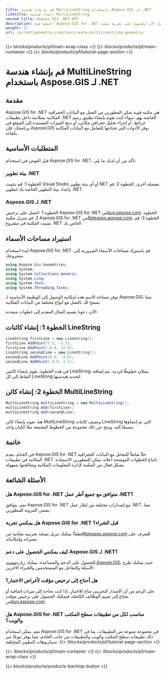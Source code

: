 ```yaml
---
title: قم بإنشاء هندسة MultiLineString باستخدام Aspose.GIS لـ .NET
linktitle: إنشاء هندسة MultiLineString
second_title: Aspose.GIS .NET API
description: اكتشف قوة Aspose.GIS for .NET في إدارة البيانات الجغرافية المكانية بكفاءة. قم بالتنزيل الآن للحصول على تجربة سلسة.
weight: 15
url: /ar/net/geometry-creation/create-multilinestring-geometry/
---
```


{{< blocks/products/pf/main-wrap-class >}}
{{< blocks/products/pf/main-container >}}
{{< blocks/products/pf/tutorial-page-section >}}

# قم بإنشاء هندسة MultiLineString باستخدام Aspose.GIS لـ .NET

## مقدمة
Aspose.GIS for .NET هي مكتبة قوية تمكن المطورين من العمل مع البيانات الجغرافية المكانية بسلاسة داخل تطبيقات .NET الخاصة بهم. سواء كنت تقوم بإنشاء تطبيق رسم خرائط، أو إجراء تحليل جغرافي مكاني، أو دمج الميزات المستندة إلى الموقع في برنامجك، فإن Aspose.GIS يوفر الأدوات التي تحتاجها للتعامل مع البيانات المكانية بكفاءة.
## المتطلبات الأساسية
قبل الغوص في استخدام Aspose.GIS for .NET، تأكد من أن لديك ما يلي:
### بيئة تطوير .NET
الخطوة 1: قم بتثبيت Visual Studio أو أي بيئة تطوير NET مفضلة أخرى.
الخطوة 2: قم بإعداد بيئة التطوير الخاصة بك لتطوير .NET.
### Aspose.GIS لـ .NET
 الخطوة 1: احصل على ترخيص Aspose.GIS for .NET من[buy.aspose.com](https://purchase.aspose.com/buy).
 الخطوة 2: قم بتنزيل مكتبة Aspose.GIS for .NET من[Releases.aspose.com](https://releases.aspose.com/gis/net/).
الخطوة 3: قم بتثبيت المكتبة في مشروع .NET الخاص بك.

## استيراد مساحات الأسماء
لبدء استخدام Aspose.GIS for .NET، قم باستيراد مساحات الأسماء الضرورية إلى مشروعك.

```csharp
using Aspose.Gis.Geometries;
using System;
using System.Collections.Generic;
using System.Linq;
using System.Text;
using System.Threading.Tasks;
```
توفر مساحة الاسم هذه إمكانية الوصول إلى الوظيفة الأساسية لـ Aspose.GIS، مما يسمح لك بالعمل مع أنواع مختلفة من البيانات المكانية.

الآن، دعونا نقسم المثال المقدم إلى خطوات متعددة:
## الخطوة 1: إنشاء كائنات LineString
```csharp
LineString firstLine = new LineString();
firstLine.AddPoint(7.5, -3.5);
firstLine.AddPoint(-9.6, 12.6);
LineString secondLine = new LineString();
secondLine.AddPoint(8.5, -2.6);
secondLine.AddPoint(-8.6, 1.5);
```
في هذه الخطوة، نقوم بإنشاء كائنين LineString، يمثلان خطوطًا فردية. تتم إضافة النقاط إلى كل LineString لتحديد هندستها.
## الخطوة 2: إنشاء كائن MultiLineString
```csharp
MultiLineString multiLineString = new MultiLineString();
multiLineString.Add(firstLine);
multiLineString.Add(secondLine);
```
هنا، نقوم بإنشاء كائن MultiLineString ونضيف كائنات LineString التي تم إنشاؤها مسبقًا إليه. وينتج عن ذلك مجموعة من الخطوط المجمعة معًا ككيان واحد.

## خاتمة
في الختام، يقدم Aspose.GIS for .NET حلاً شاملاً للتعامل مع البيانات الجغرافية المكانية في تطبيقات .NET. باتباع الخطوات الموضحة أعلاه، يمكن للمطورين الاستفادة بشكل فعال من المكتبة لإدارة المعلومات المكانية ومعالجتها بسهولة.
## الأسئلة الشائعة
### هل Aspose.GIS for .NET متوافق مع جميع أطر عمل .NET؟
نعم، يتوافق Aspose.GIS for .NET مع إصدارات مختلفة من إطار عمل .NET، مما يضمن المرونة للمطورين.
### هل يمكنني تجربة Aspose.GIS for .NET قبل الشراء؟
 قطعاً! يمكنك تنزيل نسخة تجريبية مجانية من[Releases.aspose.com](https://releases.aspose.com/) للتعرف على مميزاته وإمكانياته.
### كيف يمكنني الحصول على دعم Aspose.GIS لـ .NET؟
 للحصول على الدعم والمساعدة، يمكنك زيارة[منتدى Aspose.GIS](https://forum.aspose.com/c/gis/33)، حيث يمكنك طرح الأسئلة والتفاعل مع المستخدمين والخبراء الآخرين.
### هل أحتاج إلى ترخيص مؤقت لأغراض الاختبار؟
على الرغم من أن الإصدار التجريبي متاح للاختبار، إذا كنت بحاجة إلى ميزات إضافية أو تحتاج إلى تقييم الوظائف الكاملة، فيمكنك الحصول على ترخيص مؤقت من[buy.aspose.com](https://purchase.aspose.com/temporary-license/).
### هل Aspose.GIS for .NET مناسب لكل من تطبيقات سطح المكتب والويب؟
نعم، يمكن استخدام Aspose.GIS for .NET في مجموعة متنوعة من التطبيقات، بما في ذلك تطبيقات سطح المكتب والويب والتطبيقات من جانب الخادم، مما يوفر تنوعًا عبر سيناريوهات التطوير المختلفة.
{{< /blocks/products/pf/tutorial-page-section >}}

{{< /blocks/products/pf/main-container >}}
{{< /blocks/products/pf/main-wrap-class >}}

{{< blocks/products/products-backtop-button >}}
